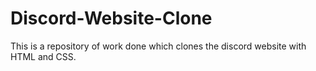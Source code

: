# Discord-Website-Clone
 This is a repository of work done which clones the discord website with HTML and CSS.
